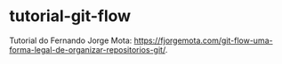 # tutorial-git-flow

Tutorial do Fernando Jorge Mota: https://fjorgemota.com/git-flow-uma-forma-legal-de-organizar-repositorios-git/.
